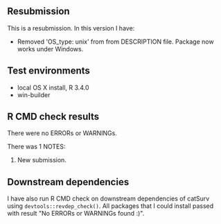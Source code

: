 ## Resubmission
This is a resubmission. In this version I have:

* Removed 'OS_type: unix' from from DESCRIPTION file.  Package now works under Windows.

## Test environments
* local OS X install, R 3.4.0
* win-builder

## R CMD check results
There were no ERRORs or WARNINGs. 

There was 1 NOTES:

1. New submission.

## Downstream dependencies
I have also run R CMD check on downstream dependencies of catSurv using `devtools::revdep_check()`.
All packages that I could install passed with result "No ERRORs or WARNINGs found :)".